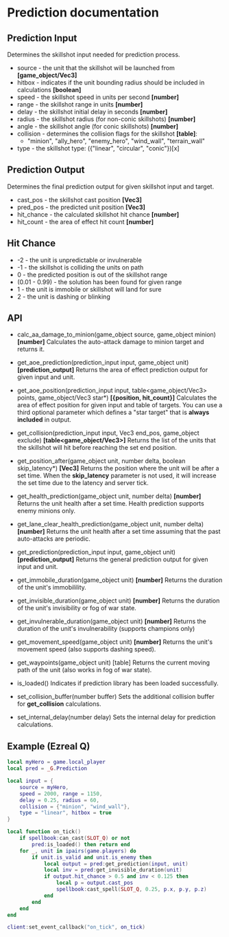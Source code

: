 # Prediction documentation

## Prediction Input

Determines the skillshot input needed for prediction process.

* source - the unit that the skillshot will be launched from **[game_object/Vec3]**
* hitbox - indicates if the unit bounding radius should be included in calculations **[boolean]**
* speed - the skillshot speed in units per second **[number]**
* range - the skillshot range in units **[number]**
* delay - the skillshot initial delay in seconds **[number]**
* radius - the skillshot radius (for non-conic skillshots) **[number]**
* angle - the skillshot angle (for conic skillshots) **[number]**
* collision - determines the collision flags for the skillshot **[table]**:
  * "minion", "ally_hero", "enemy_hero", "wind_wall", "terrain_wall"
* type - the skillshot type: ({"linear", "circular", "conic"})[x]

## Prediction Output

Determines the final prediction output for given skillshot input and target.

* cast_pos - the skillshot cast position **[Vec3]**
* pred_pos - the predicted unit position **[Vec3]**
* hit_chance - the calculated skillshot hit chance **[number]**
* hit_count - the area of effect hit count **[number]**

## Hit Chance

* -2 - the unit is unpredictable or invulnerable
* -1 - the skillshot is colliding the units on path
* 0 - the predicted position is out of the skillshot range
* (0.01 - 0.99) - the solution has been found for given range
* 1 - the unit is immobile or skillshot will land for sure
* 2 - the unit is dashing or blinking

## API

* calc_aa_damage_to_minion(game_object source, game_object minion) **[number]**
  Calculates the auto-attack damage to minion target and returns it.

* get_aoe_prediction(prediction_input input, game_object unit) **[prediction_output]**
  Returns the area of effect prediction output for given input and unit.

* get_aoe_position(prediction_input input, table<game_object/Vec3> points, game_object/Vec3 star*) **[{position, hit_count}]**
  Calculates the area of effect position for given input and table of targets.
  You can use a third optional parameter which defines a "star target" that is **always included** in output.

* get_collision(prediction_input input, Vec3 end_pos, game_object exclude) **[table<game_object/Vec3>]**
  Returns the list of the units that the skillshot will hit before reaching the set end position.

* get_position_after(game_object unit, number delta, boolean skip_latency*) **[Vec3]**
  Returns the position where the unit will be after a set time. When the **skip_latency**
  parameter is not used, it will increase the set time due to the latency and server tick.

* get_health_prediction(game_object unit, number delta) **[number]**
  Returns the unit health after a set time. Health prediction supports enemy minions only.

* get_lane_clear_health_prediction(game_object unit, number delta) **[number]**
  Returns the unit health after a set time assuming that the past auto-attacks are periodic.

* get_prediction(prediction_input input, game_object unit) **[prediction_output]**
  Returns the general prediction output for given input and unit.

* get_immobile_duration(game_object unit) **[number]**
  Returns the duration of the unit's immobilility.

* get_invisible_duration(game_object unit) **[number]**
  Returns the duration of the unit's invisibility or fog of war state.

* get_invulnerable_duration(game_object unit) **[number]**
  Returns the duration of the unit's invulnerability (supports champions only)

* get_movement_speed(game_object unit) **[number]**
  Returns the unit's movement speed (also supports dashing speed).

* get_waypoints(game_object unit) [table<Vec3>]
  Returns the current moving path of the unit (also works in fog of war state).

* is_loaded()
  Indicates if prediction library has been loaded successfully.

* set_collision_buffer(number buffer)
  Sets the additional collision buffer for **get_collision** calculations.

* set_internal_delay(number delay)
  Sets the internal delay for prediction calculations.

## Example (Ezreal Q)

```lua
local myHero = game.local_player
local pred = _G.Prediction

local input = {
    source = myHero,
    speed = 2000, range = 1150,
    delay = 0.25, radius = 60,
    collision = {"minion", "wind_wall"},
    type = "linear", hitbox = true
}

local function on_tick()
    if spellbook:can_cast(SLOT_Q) or not
        pred:is_loaded() then return end
    for _, unit in ipairs(game.players) do
        if unit.is_valid and unit.is_enemy then
            local output = pred:get_prediction(input, unit)
            local inv = pred:get_invisible_duration(unit)
            if output.hit_chance > 0.5 and inv < 0.125 then
                local p = output.cast_pos
                spellbook:cast_spell(SLOT_Q, 0.25, p.x, p.y, p.z)
            end
        end
    end
end

client:set_event_callback("on_tick", on_tick)
```
